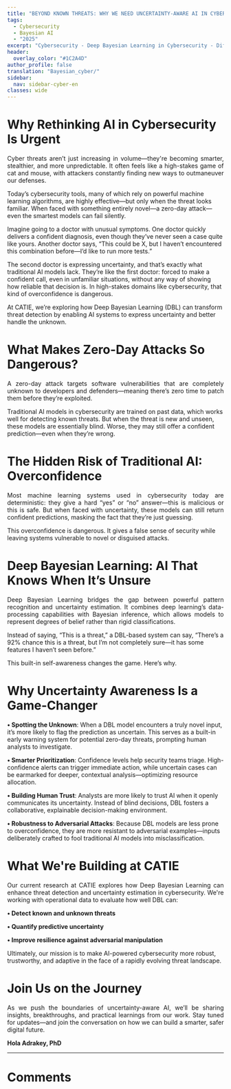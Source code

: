 ```yaml
---
title: "BEYOND KNOWN THREATS: WHY WE NEED UNCERTAINTY-AWARE AI IN CYBERSECURITY"
tags:
  - Cybersecurity
  - Bayesian AI
  - "2025"
excerpt: "Cybersecurity - Deep Bayesian Learning in Cybersecurity - Difficulty: beginner"
header:
  overlay_color: "#1C2A4D"
author_profile: false
translation: "Bayesian_cyber/"
sidebar:
  nav: sidebar-cyber-en
classes: wide
---
```


# Why Rethinking AI in Cybersecurity Is Urgent

<p style="text-align:justify;">
Cyber threats aren’t just increasing in volume—they're becoming smarter, stealthier, and more unpredictable. It often feels like a high-stakes game of cat and mouse, with attackers constantly finding new ways to outmaneuver our defenses.

Today’s cybersecurity tools, many of which rely on powerful machine learning algorithms, are highly effective—but only when the threat looks familiar. When faced with something entirely novel—a zero-day attack—even the smartest models can fail silently.

Imagine going to a doctor with unusual symptoms. One doctor quickly delivers a confident diagnosis, even though they’ve never seen a case quite like yours. Another doctor says, “This could be X, but I haven’t encountered this combination before—I’d like to run more tests.”

The second doctor is expressing uncertainty, and that’s exactly what traditional AI models lack. They’re like the first doctor: forced to make a confident call, even in unfamiliar situations, without any way of showing how reliable that decision is. In high-stakes domains like cybersecurity, that kind of overconfidence is dangerous.

At CATIE, we’re exploring how Deep Bayesian Learning (DBL) can transform threat detection by enabling AI systems to express uncertainty and better handle the unknown.
</p>

# What Makes Zero-Day Attacks So Dangerous?

<p style="text-align:justify;">
A zero-day attack targets software vulnerabilities that are completely unknown to developers and defenders—meaning there’s zero time to patch them before they’re exploited.

Traditional AI models in cybersecurity are trained on past data, which works well for detecting known threats. But when the threat is new and unseen, these models are essentially blind. Worse, they may still offer a confident prediction—even when they’re wrong.
</p>

# The Hidden Risk of Traditional AI: Overconfidence

<p style="text-align:justify;">
Most machine learning systems used in cybersecurity today are deterministic: they give a hard “yes” or “no” answer—this is malicious or this is safe. But when faced with uncertainty, these models can still return confident predictions, masking the fact that they’re just guessing.

This overconfidence is dangerous. It gives a false sense of security while leaving systems vulnerable to novel or disguised attacks.
</p>

# Deep Bayesian Learning: AI That Knows When It’s Unsure

<p style="text-align:justify;">
Deep Bayesian Learning bridges the gap between powerful pattern recognition and uncertainty estimation. It combines deep learning’s data-processing capabilities with Bayesian inference, which allows models to represent degrees of belief rather than rigid classifications.

Instead of saying, “This is a threat,” a DBL-based system can say, “There’s a 92% chance this is a threat, but I’m not completely sure—it has some features I haven’t seen before.”

This built-in self-awareness changes the game. Here’s why.
</p>

# Why Uncertainty Awareness Is a Game-Changer

<p style="text-align:justify;">
  
<b>• Spotting the Unknown</b>: When a DBL model encounters a truly novel input, it’s more likely to flag the prediction as uncertain. This serves as a built-in early warning system for potential zero-day threats, prompting human analysts to investigate. <br>
  
<b>• Smarter Prioritization</b>: Confidence levels help security teams triage. High-confidence alerts can trigger immediate action, while uncertain cases can be earmarked for deeper, contextual analysis—optimizing resource allocation. <br>
  
<b>• Building Human Trust</b>: Analysts are more likely to trust AI when it openly communicates its uncertainty. Instead of blind decisions, DBL fosters a collaborative, explainable decision-making environment.<br>
  
<b>• Robustness to Adversarial Attacks</b>: Because DBL models are less prone to overconfidence, they are more resistant to adversarial examples—inputs deliberately crafted to fool traditional AI models into misclassification.<br>
</p>

# What We're Building at CATIE

<p style="text-align:justify;">
Our current research at CATIE explores how Deep Bayesian Learning can enhance threat detection and uncertainty estimation in cybersecurity. We're working with operational data to evaluate how well DBL can:

<b>• Detect known and unknown threats</b> <br>
  
<b>• Quantify predictive uncertainty</b> <br>
  
<b>• Improve resilience against adversarial manipulation</b> <br>

Ultimately, our mission is to make AI-powered cybersecurity more robust, trustworthy, and adaptive in the face of a rapidly evolving threat landscape.
</p>

# Join Us on the Journey

<p style="text-align:justify;">
As we push the boundaries of uncertainty-aware AI, we’ll be sharing insights, breakthroughs, and practical learnings from our work. Stay tuned for updates—and join the conversation on how we can build a smarter, safer digital future.
</p>

**Hola Adrakey, PhD**

---

# Comments

<script src="https://utteranc.es/client.js"
        repo="catie-aq/blog-vaniila"
        issue-term="pathname"
        label="[Comments]"
        theme="github-dark"
        crossorigin="anonymous"
        async>
</script>
